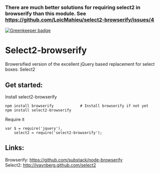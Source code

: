 ### There are much better solutions for requiring select2 in browserify than this module. See https://github.com/LoicMahieu/select2-browserify/issues/4

[![Greenkeeper badge](https://badges.greenkeeper.io/LoicMahieu/select2-browserify.svg)](https://greenkeeper.io/)

Select2-browserify
=================
Browersified version of the excellent jQuery based replacement for select boxes:
Select2

Get started:
------------
Install select2-browserify

    npm install browserify            # Install browserify if not yet
    npm install select2-browserify

Require it

    var $ = require('jquery'),
        select2 = require('select2-browserify');


Links:
-----
Browserify: https://github.com/substack/node-browserify  
Select2: http://ivaynberg.github.com/select2
